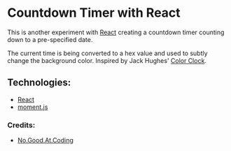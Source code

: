 # Countdown Timer with React

This is another experiment with [React](facebook.github.io/react/) creating a countdown timer counting down to a pre-specified date.

The current time is being converted to a hex value and used to subtly change the background color. Inspired by Jack Hughes' [Color Clock](http://thecolourclock.co.uk/).

## Technologies:

* [React](facebook.github.io/react)
* [moment.js](http://momentjs.com/)

### Credits:

* [No.Good.At.Coding](http://www.nogoodatcoding.com/projects/colorclock)
